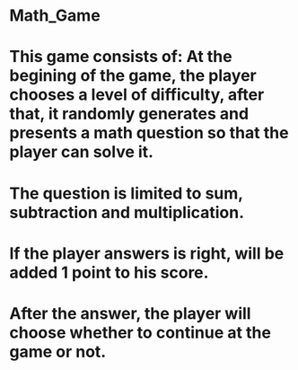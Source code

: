 # Math_Game

# This game consists of: At the begining of the game, the player chooses a level of difficulty, after that, it randomly generates and presents a math question so that the player can solve it.
# The question is limited to sum, subtraction and multiplication.
# If the player answers is right, will be added 1 point to his score.
# After the answer, the player will choose whether to continue at the game or not.
